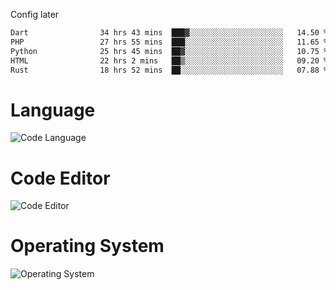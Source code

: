 <!-- ## Hi there 👋 -->
Config later

<!--
**rickrck/rickrck** is a ✨ _special_ ✨ repository because its `README.md` (this file) appears on your GitHub profile.

Here are some ideas to get you started:

- 🔭 I’m currently working on ...
- 🌱 I’m currently learning ...
- 👯 I’m looking to collaborate on ...
- 🤔 I’m looking for help with ...
- 💬 Ask me about ...
- 📫 How to reach me: ...
- 😄 Pronouns: ...
- ⚡ Fun fact: ...
-->

<!--START_SECTION:waka-->

```txt
Dart                34 hrs 43 mins  ███▓░░░░░░░░░░░░░░░░░░░░░   14.50 %
PHP                 27 hrs 55 mins  ███░░░░░░░░░░░░░░░░░░░░░░   11.65 %
Python              25 hrs 45 mins  ██▓░░░░░░░░░░░░░░░░░░░░░░   10.75 %
HTML                22 hrs 2 mins   ██▒░░░░░░░░░░░░░░░░░░░░░░   09.20 %
Rust                18 hrs 52 mins  ██░░░░░░░░░░░░░░░░░░░░░░░   07.88 %
```

<!--END_SECTION:waka-->

# Language
![Code Language](https://wakatime.com/share/@Rie/857855bd-8826-4360-bd0b-30668e651616.svg)

# Code Editor
![Code Editor](https://wakatime.com/share/@Rie/630d1d98-3d54-4afd-a23d-fa79134fc528.svg)

# Operating System
![Operating System](https://wakatime.com/share/@Rie/a7b1eb7d-159b-4b03-8226-3a05ad998782.svg)
